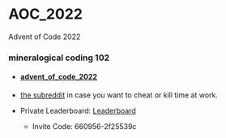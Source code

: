 # AOC_2022
Advent of Code 2022
### mineralogical coding 102
  - #### [advent_of_code_2022](https://adventofcode.com)
  - [the subreddit](https://www.reddit.com/r/adventofcode/) in case you want to cheat or kill time at work. 


  - Private Leaderboard:  [Leaderboard](https://adventofcode.com/2022/leaderboard/private/)
    - Invite Code:          660956-2f25539c
